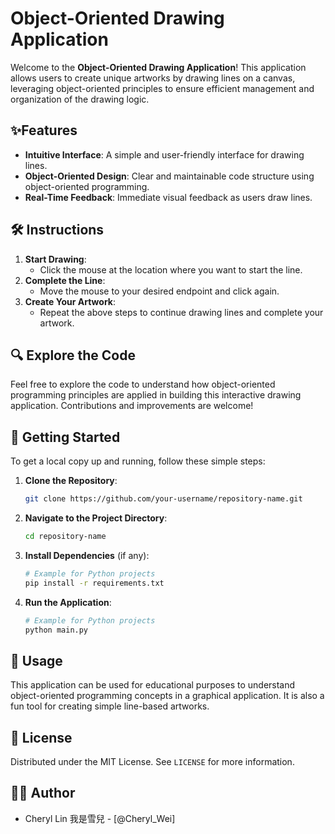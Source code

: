 # Object-Oriented Drawing Application

Welcome to the **Object-Oriented Drawing Application**! This application allows users to create unique artworks by drawing lines on a canvas, leveraging object-oriented principles to ensure efficient management and organization of the drawing logic.

## ✨Features

- **Intuitive Interface**: A simple and user-friendly interface for drawing lines.
- **Object-Oriented Design**: Clear and maintainable code structure using object-oriented programming.
- **Real-Time Feedback**: Immediate visual feedback as users draw lines.

## 🛠️ Instructions

1. **Start Drawing**:
    - Click the mouse at the location where you want to start the line.
2. **Complete the Line**:
    - Move the mouse to your desired endpoint and click again.
3. **Create Your Artwork**:
    - Repeat the above steps to continue drawing lines and complete your artwork.

## 🔍 Explore the Code

Feel free to explore the code to understand how object-oriented programming principles are applied in building this interactive drawing application. Contributions and improvements are welcome!

## 📲 Getting Started

To get a local copy up and running, follow these simple steps:

1. **Clone the Repository**:
    ```bash
    git clone https://github.com/your-username/repository-name.git
    ```

2. **Navigate to the Project Directory**:
    ```bash
    cd repository-name
    ```

3. **Install Dependencies** (if any):
    ```bash
    # Example for Python projects
    pip install -r requirements.txt
    ```

4. **Run the Application**:
    ```bash
    # Example for Python projects
    python main.py
    ```

## 🚀 Usage

This application can be used for educational purposes to understand object-oriented programming concepts in a graphical application. It is also a fun tool for creating simple line-based artworks.

## 📝 License

Distributed under the MIT License. See `LICENSE` for more information.

## 🧑‍💻 Author

- Cheryl Lin 我是雪兒 - [@Cheryl_Wei]
